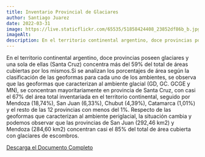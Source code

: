 ```yaml
---
title: Inventario Provincial de Glaciares
author: Santiago Juarez
date: 2022-03-31
image: https://live.staticflickr.com/65535/51858424408_23852df86b_b.jpg
imageAlt: 
description: En el territorio continental argentino, doce provincias poseen glaciares y una sola de ellas (Santa Cruz) concentra más del 59% del total de áreas cubiertas por los mismos.
---
```


En el territorio continental argentino, doce provincias poseen glaciares y una sola de ellas (Santa Cruz) concentra más del 59% del total de áreas cubiertas por los mismos.Si se analizan los porcentajes de área según la clasificación de las geoformas para cada uno de los ambientes, se observa que las geoformas que caracterizan al ambiente glacial (GD, GC. GCGE y MN), se concentran mayoritariamente en provincia de Santa Cruz, con casi el 67% del área total inventariada en el territorio continental, seguido por Mendoza (18,74%), San Juan (6,33%), Chubut (4,39%), Catamarca (1,01%) y el resto de las 12 provincias con menos del 1%. Respecto de las geoformas que caracterizan al ambiente periglacial, la situación cambia y podemos observar que las provincias de San Juan (292,46 km2) y Mendoza (284,60 km2) concentran casi el 85% del total de área cubierta con glaciares de escombros.

[Descarga el Documento Completo](/assets/blog/ipg-informe-2018.pdf)

